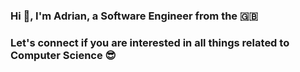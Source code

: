 

### Hi 👋, I'm Adrian, a Software Engineer from the 🇬🇧 

### Let's connect if you are interested in all things related to Computer Science 😎 
<!--
[![Adrian's GitHub stats](https://github-readme-stats.vercel.app/api?username=aadewunmi)](https://github.com/aadewunmi/github-readme-stats)


- Leetcode Stats:

![LeetCode Stats](https://leetcard.jacoblin.cool/Adrian_A?theme=light&font=Abel&ext=heatmap)

- My Skills:

[![My Skills](https://skillicons.dev/icons?i=html,css,bootstrap,mongodb,express,react,nodejs,js,jquery,java,spring,python,mysql,sqlite,linux,aws,docker,git,github,eclipse,idea,visualstudio,postman,stackoverflow)](https://skillicons.dev)

-->
<!---->
<!--
**AAdewunmi/AAdewunmi** is a ✨ _special_ ✨ repository because its `README.md` (this file) appears on your GitHub profile.

Here are some ideas to get you started:

- 🔭 I’m currently working on ...
- 🌱 I’m currently learning ...
- 👯 I’m looking to collaborate on ...
- 🤔 I’m looking for help with ...
- 💬 Ask me about ...
- 📫 How to reach me: ...
- 😄 Pronouns: ...
- ⚡ Fun fact: ...
- 📚 Resources ...
- 🥇 Goals: ...
- ⚡ Fun fact: ...






